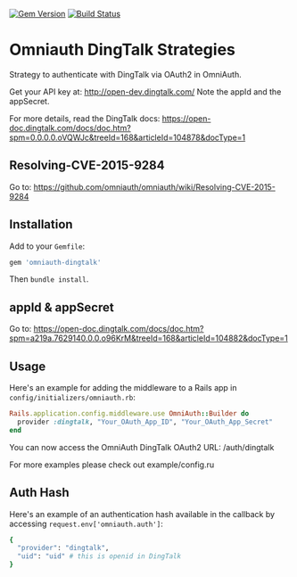 [![Gem Version](https://badge.fury.io/rb/omniauth-dingtalk.svg)](https://badge.fury.io/rb/omniauth-dingtalk)
[![Build Status](https://travis-ci.org/liukun-lk/omniauth-dingtalk.svg?branch=master)](https://travis-ci.org/liukun-lk/omniauth-dingtalk)

# Omniauth DingTalk Strategies

Strategy to authenticate with DingTalk via OAuth2 in OmniAuth.

Get your API key at: http://open-dev.dingtalk.com/  Note the appId and the appSecret.

For more details, read the DingTalk docs: https://open-doc.dingtalk.com/docs/doc.htm?spm=0.0.0.0.oVQWJc&treeId=168&articleId=104878&docType=1

## Resolving-CVE-2015-9284

Go to: https://github.com/omniauth/omniauth/wiki/Resolving-CVE-2015-9284

## Installation

Add to your `Gemfile`:

```ruby
gem 'omniauth-dingtalk'
```

Then `bundle install`.

## appId & appSecret

Go to: https://open-doc.dingtalk.com/docs/doc.htm?spm=a219a.7629140.0.0.o96KrM&treeId=168&articleId=104882&docType=1

## Usage

Here's an example for adding the middleware to a Rails app in `config/initializers/omniauth.rb`:

```ruby
Rails.application.config.middleware.use OmniAuth::Builder do
  provider :dingtalk, "Your_OAuth_App_ID", "Your_OAuth_App_Secret"
end
```

You can now access the OmniAuth DingTalk OAuth2 URL: /auth/dingtalk

For more examples please check out example/config.ru

## Auth Hash

Here's an example of an authentication hash available in the callback by accessing `request.env['omniauth.auth']`:

```ruby
{
  "provider": "dingtalk",
  "uid": "uid" # this is openid in DingTalk
}
```
